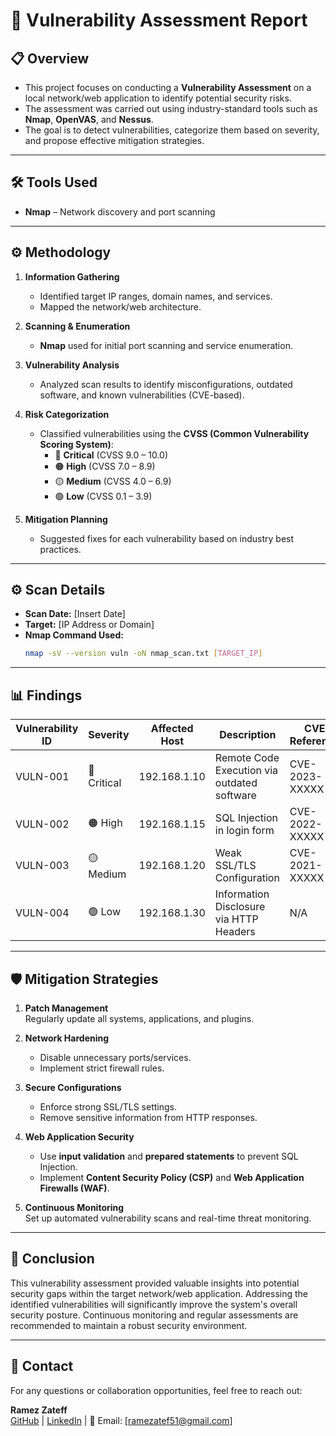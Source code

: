 # 🔐 Vulnerability Assessment Report

## 📋 Overview
- This project focuses on conducting a **Vulnerability Assessment** on a local network/web application to identify potential security risks.
- The assessment was carried out using industry-standard tools such as **Nmap**, **OpenVAS**, and **Nessus**.
- The goal is to detect vulnerabilities, categorize them based on severity, and propose effective mitigation strategies.

---

## 🛠️ Tools Used
- **Nmap** – Network discovery and port scanning

---

## ⚙️ Methodology

1. **Information Gathering**
   - Identified target IP ranges, domain names, and services.
   - Mapped the network/web architecture.

2. **Scanning & Enumeration**
   - **Nmap** used for initial port scanning and service enumeration.

3. **Vulnerability Analysis**
   - Analyzed scan results to identify misconfigurations, outdated software, and known vulnerabilities (CVE-based).

4. **Risk Categorization**
   - Classified vulnerabilities using the **CVSS (Common Vulnerability Scoring System)**:
     - 🔴 **Critical** (CVSS 9.0 – 10.0)
     - 🟠 **High** (CVSS 7.0 – 8.9)
     - 🟡 **Medium** (CVSS 4.0 – 6.9)
     - 🟢 **Low** (CVSS 0.1 – 3.9)

5. **Mitigation Planning**
   - Suggested fixes for each vulnerability based on industry best practices.

---
## ⚙️ Scan Details

- **Scan Date:** [Insert Date]
- **Target:** [IP Address or Domain]
- **Nmap Command Used:**
  ```bash
  nmap -sV --version vuln -oN nmap_scan.txt [TARGET_IP]
---
## 📊 Findings

| Vulnerability ID | Severity | Affected Host | Description                          | CVE Reference | Suggested Fix             |
|------------------|----------|---------------|--------------------------------------|---------------|---------------------------|
| VULN-001         | 🔴 Critical  | 192.168.1.10   | Remote Code Execution via outdated software | CVE-2023-XXXXX | Update to latest version   |
| VULN-002         | 🟠 High     | 192.168.1.15   | SQL Injection in login form         | CVE-2022-XXXXX | Implement input validation |
| VULN-003         | 🟡 Medium   | 192.168.1.20   | Weak SSL/TLS Configuration          | CVE-2021-XXXXX | Enforce TLS 1.3            |
| VULN-004         | 🟢 Low      | 192.168.1.30   | Information Disclosure via HTTP Headers | N/A         | Remove server headers      |

---

## 🛡️ Mitigation Strategies

1. **Patch Management**  
   Regularly update all systems, applications, and plugins.

2. **Network Hardening**  
   - Disable unnecessary ports/services.  
   - Implement strict firewall rules.

3. **Secure Configurations**  
   - Enforce strong SSL/TLS settings.  
   - Remove sensitive information from HTTP responses.

4. **Web Application Security**  
   - Use **input validation** and **prepared statements** to prevent SQL Injection.  
   - Implement **Content Security Policy (CSP)** and **Web Application Firewalls (WAF)**.

5. **Continuous Monitoring**  
   Set up automated vulnerability scans and real-time threat monitoring.

---

## 📖 Conclusion
This vulnerability assessment provided valuable insights into potential security gaps within the target network/web application. Addressing the identified vulnerabilities will significantly improve the system's overall security posture. Continuous monitoring and regular assessments are recommended to maintain a robust security environment.

--- 

## 📧 Contact
For any questions or collaboration opportunities, feel free to reach out:

**Ramez Zateff**  
[GitHub](https://github.com/ramezzateff) | [LinkedIn](www.linkedin.com/in/ramez-atef-51235v) | 📧 Email: [ramezatef51@gmail.com]

